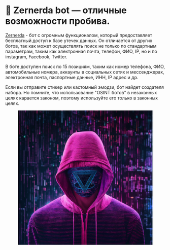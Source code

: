 # 🤖 Zernerda bot — отличные возможности пробива.

[Zernerda](https://botiprobiva.top/zernerda/) - бот с огромным функционалом, который предоставляет бесплатный доступ к базе утечек данных. Он отличается от других ботов, так как может осуществлять поиск не только по стандартным параметрам, таким как электронная почта, телефон, ФИО, IP, но и по instagram, Facebook, Twitter.

В боте доступен поиск по 15 позициям, таким как номер телефона, ФИО, автомобильные номера, аккаунты в социальных сетях и мессенджерах, электронная почта, паспортные данные, ИНН, IP адрес и др.

Если вы отправите стикер или кастомный эмодзи, бот найдет создателя набора. Но помните, что использование "OSINT ботов" в незаконных целях карается законом, поэтому используйте его только в законных целях.

<figure><img src="../.gitbook/assets/ze.jpg" alt=""><figcaption></figcaption></figure>
